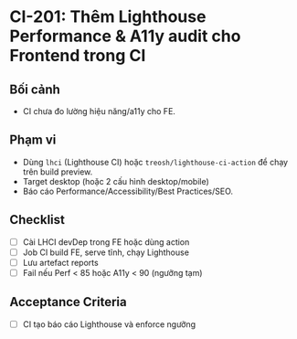 # CI-201: Thêm Lighthouse Performance & A11y audit cho Frontend trong CI

## Bối cảnh
- CI chưa đo lường hiệu năng/a11y cho FE.

## Phạm vi
- Dùng `lhci` (Lighthouse CI) hoặc `treosh/lighthouse-ci-action` để chạy trên build preview.
- Target desktop (hoặc 2 cấu hình desktop/mobile)
- Báo cáo Performance/Accessibility/Best Practices/SEO.

## Checklist
- [ ] Cài LHCI devDep trong FE hoặc dùng action
- [ ] Job CI build FE, serve tĩnh, chạy Lighthouse
- [ ] Lưu artefact reports
- [ ] Fail nếu Perf < 85 hoặc A11y < 90 (ngưỡng tạm)

## Acceptance Criteria
- [ ] CI tạo báo cáo Lighthouse và enforce ngưỡng